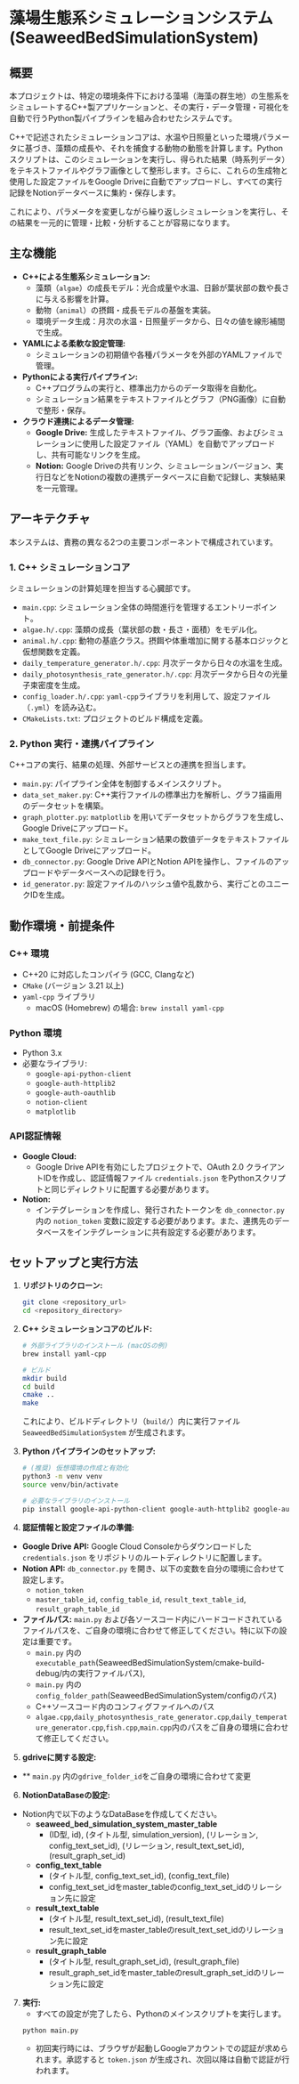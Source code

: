 # 藻場生態系シミュレーションシステム (SeaweedBedSimulationSystem)

## 概要

本プロジェクトは、特定の環境条件下における藻場（海藻の群生地）の生態系をシミュレートするC++製アプリケーションと、その実行・データ管理・可視化を自動で行うPython製パイプラインを組み合わせたシステムです。

C++で記述されたシミュレーションコアは、水温や日照量といった環境パラメータに基づき、藻類の成長や、それを捕食する動物の動態を計算します。Pythonスクリプトは、このシミュレーションを実行し、得られた結果（時系列データ）をテキストファイルやグラフ画像として整形します。さらに、これらの生成物と使用した設定ファイルをGoogle Driveに自動でアップロードし、すべての実行記録をNotionデータベースに集約・保存します。

これにより、パラメータを変更しながら繰り返しシミュレーションを実行し、その結果を一元的に管理・比較・分析することが容易になります。

## 主な機能

* **C++による生態系シミュレーション:**
   * 藻類（`algae`）の成長モデル：光合成量や水温、日齢が葉状部の数や長さに与える影響を計算。
   * 動物（`animal`）の摂餌・成長モデルの基盤を実装。
   * 環境データ生成：月次の水温・日照量データから、日々の値を線形補間で生成。
* **YAMLによる柔軟な設定管理:**
   * シミュレーションの初期値や各種パラメータを外部のYAMLファイルで管理。
* **Pythonによる実行パイプライン:**
   * C++プログラムの実行と、標準出力からのデータ取得を自動化。
   * シミュレーション結果をテキストファイルとグラフ（PNG画像）に自動で整形・保存。
* **クラウド連携によるデータ管理:**
   * **Google Drive:** 生成したテキストファイル、グラフ画像、およびシミュレーションに使用した設定ファイル（YAML）を自動でアップロードし、共有可能なリンクを生成。
   * **Notion:** Google Driveの共有リンク、シミュレーションバージョン、実行日などをNotionの複数の連携データベースに自動で記録し、実験結果を一元管理。

## アーキテクチャ

本システムは、責務の異なる2つの主要コンポーネントで構成されています。

### 1. C++ シミュレーションコア
シミュレーションの計算処理を担当する心臓部です。

* `main.cpp`: シミュレーション全体の時間進行を管理するエントリーポイント。
* `algae.h/.cpp`: 藻類の成長（葉状部の数・長さ・面積）をモデル化。
* `animal.h/.cpp`: 動物の基底クラス。摂餌や体重増加に関する基本ロジックと仮想関数を定義。
* `daily_temperature_generator.h/.cpp`: 月次データから日々の水温を生成。
* `daily_photosynthesis_rate_generator.h/.cpp`: 月次データから日々の光量子束密度を生成。
* `config_loader.h/.cpp`: `yaml-cpp`ライブラリを利用して、設定ファイル（`.yml`）を読み込む。
* `CMakeLists.txt`: プロジェクトのビルド構成を定義。

### 2. Python 実行・連携パイプライン
C++コアの実行、結果の処理、外部サービスとの連携を担当します。

* `main.py`: パイプライン全体を制御するメインスクリプト。
* `data_set_maker.py`: C++実行ファイルの標準出力を解析し、グラフ描画用のデータセットを構築。
* `graph_plotter.py`: `matplotlib` を用いてデータセットからグラフを生成し、Google Driveにアップロード。
* `make_text_file.py`: シミュレーション結果の数値データをテキストファイルとしてGoogle Driveにアップロード。
* `db_connector.py`: Google Drive APIとNotion APIを操作し、ファイルのアップロードやデータベースへの記録を行う。
* `id_generator.py`: 設定ファイルのハッシュ値や乱数から、実行ごとのユニークIDを生成。

## 動作環境・前提条件

### C++ 環境
* C++20 に対応したコンパイラ (GCC, Clangなど)
* `CMake` (バージョン 3.21 以上)
* `yaml-cpp` ライブラリ
   * macOS (Homebrew) の場合: `brew install yaml-cpp`

### Python 環境
* Python 3.x
* 必要なライブラリ:
   * `google-api-python-client`
   * `google-auth-httplib2`
   * `google-auth-oauthlib`
   * `notion-client`
   * `matplotlib`

### API認証情報
* **Google Cloud:**
   * Google Drive APIを有効にしたプロジェクトで、OAuth 2.0 クライアントIDを作成し、認証情報ファイル `credentials.json` をPythonスクリプトと同じディレクトリに配置する必要があります。
* **Notion:**
   * インテグレーションを作成し、発行されたトークンを `db_connector.py` 内の `notion_token` 変数に設定する必要があります。また、連携先のデータベースをインテグレーションに共有設定する必要があります。

## セットアップと実行方法

1.  **リポジトリのクローン:**
    ```bash
    git clone <repository_url>
    cd <repository_directory>
    ```

2.  **C++ シミュレーションコアのビルド:**
    ```bash
    # 外部ライブラリのインストール (macOSの例)
    brew install yaml-cpp

    # ビルド
    mkdir build
    cd build
    cmake ..
    make
    ```
    これにより、ビルドディレクトリ（`build/`）内に実行ファイル `SeaweedBedSimulationSystem` が生成されます。

3.  **Python パイプラインのセットアップ:**
    ```bash
    # (推奨) 仮想環境の作成と有効化
    python3 -m venv venv
    source venv/bin/activate

    # 必要なライブラリのインストール
    pip install google-api-python-client google-auth-httplib2 google-auth-oauthlib notion-client matplotlib
    ```

4.  **認証情報と設定ファイルの準備:**
   * **Google Drive API:** Google Cloud Consoleからダウンロードした `credentials.json` をリポジトリのルートディレクトリに配置します。
   * **Notion API:** `db_connector.py` を開き、以下の変数を自分の環境に合わせて設定します。
      * `notion_token`
      * `master_table_id`, `config_table_id`, `result_text_table_id`, `result_graph_table_id`
   * **ファイルパス:** `main.py` および各ソースコード内にハードコードされているファイルパスを、ご自身の環境に合わせて修正してください。特に以下の設定は重要です。
      * `main.py` 内の `executable_path`(SeaweedBedSimulationSystem/cmake-build-debug/内の実行ファイルパス),
      * `main.py` 内の `config_folder_path`(SeaweedBedSimulationSystem/configのパス)
      * C++ソースコード内のコンフィグファイルへのパス
      * `algae.cpp`,`daily_photosynthesis_rate_generator.cpp`,`daily_temperature_generator.cpp`,`fish.cpp`,`main.cpp`内のパスをご自身の環境に合わせて修正してください。

5.  **gdriveに関する設定:**
   * **  `main.py` 内の`gdrive_folder_id`をご自身の環境に合わせて変更

6.  **NotionDataBaseの設定:**
   * Notion内で以下のようなDataBaseを作成してください。
      * **seaweed_bed_simulation_system_master_table**
        * (ID型, id), (タイトル型, simulation_version), (リレーション, config_text_set_id), (リレーション, result_text_set_id), (result_graph_set_id)
      * **config_text_table**
        * (タイトル型, config_text_set_id), (config_text_file)
        * config_text_set_idをmaster_tableのconfig_text_set_idのリレーション先に設定
      * **result_text_table**
        * (タイトル型, result_text_set_id), (result_text_file)
        * result_text_set_idをmaster_tableのresult_text_set_idのリレーション先に設定 
      * **result_graph_table**
        * (タイトル型, result_graph_set_id), (result_graph_file)
        * result_graph_set_idをmaster_tableのresult_graph_set_idのリレーション先に設定 

7. **実行:**
   * すべての設定が完了したら、Pythonのメインスクリプトを実行します。
    ```bash
    python main.py
    ```
   * 初回実行時には、ブラウザが起動しGoogleアカウントでの認証が求められます。承認すると `token.json` が生成され、次回以降は自動で認証が行われます。
